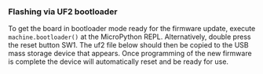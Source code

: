 ### Flashing via UF2 bootloader

To get the board in bootloader mode ready for the firmware update, execute
`machine.bootloader()` at the MicroPython REPL.  Alternatively, double press
the reset button SW1.  The uf2 file below should then be copied to the USB mass
storage device that appears.  Once programming of the new firmware is complete
the device will automatically reset and be ready for use.
